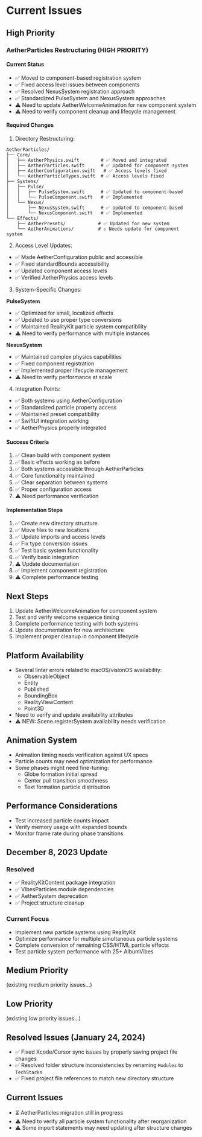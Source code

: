# Current Issues

## High Priority

### AetherParticles Restructuring (HIGH PRIORITY)

#### Current Status
- ✅ Moved to component-based registration system
- ✅ Fixed access level issues between components
- ✅ Resolved NexusSystem registration approach
- ✅ Standardized PulseSystem and NexusSystem approaches
- ⚠️ Need to update AetherWelcomeAnimation for new component system
- ⚠️ Need to verify component cleanup and lifecycle management

#### Required Changes

1. Directory Restructuring:
```
AetherParticles/
├── Core/
│   ├── AetherPhysics.swift        # ✅ Moved and integrated
│   ├── AetherParticles.swift      # ✅ Updated for component system
│   ├── AetherConfiguration.swift   # ✅ Access levels fixed
│   └── AetherParticleTypes.swift  # ✅ Access levels fixed
├── Systems/
│   ├── Pulse/
│   │   ├── PulseSystem.swift      # ✅ Updated to component-based
│   │   └── PulseComponent.swift   # ✅ Implemented
│   └── Nexus/
│       ├── NexusSystem.swift      # ✅ Updated to component-based
│       └── NexusComponent.swift   # ✅ Implemented
└── Effects/
    ├── AetherPresets/            # ✅ Updated for new system
    └── AetherAnimations/         # ⚠️ Needs update for component system
```

2. Access Level Updates:
- ✅ Made AetherConfiguration public and accessible
- ✅ Fixed standardBounds accessibility
- ✅ Updated component access levels
- ✅ Verified AetherPhysics access levels

3. System-Specific Changes:

**PulseSystem**
- ✅ Optimized for small, localized effects
- ✅ Updated to use proper type conversions
- ✅ Maintained RealityKit particle system compatibility
- ⚠️ Need to verify performance with multiple instances

**NexusSystem**
- ✅ Maintained complex physics capabilities
- ✅ Fixed component registration
- ✅ Implemented proper lifecycle management
- ⚠️ Need to verify performance at scale

4. Integration Points:
- ✅ Both systems using AetherConfiguration
- ✅ Standardized particle property access
- ✅ Maintained preset compatibility
- ✅ SwiftUI integration working
- ✅ AetherPhysics properly integrated

#### Success Criteria
1. ✅ Clean build with component system
2. ✅ Basic effects working as before
3. ✅ Both systems accessible through AetherParticles
4. ✅ Core functionality maintained
5. ✅ Clear separation between systems
6. ✅ Proper configuration access
7. ⚠️ Need performance verification

#### Implementation Steps
1. ✅ Create new directory structure
2. ✅ Move files to new locations
3. ✅ Update imports and access levels
4. ✅ Fix type conversion issues
5. ✅ Test basic system functionality
6. ✅ Verify basic integration
7. ⚠️ Update documentation
8. ✅ Implement component registration
9. ⚠️ Complete performance testing

## Next Steps
1. Update AetherWelcomeAnimation for component system
2. Test and verify welcome sequence timing
3. Complete performance testing with both systems
4. Update documentation for new architecture
5. Implement proper cleanup in component lifecycle

## Platform Availability
- Several linter errors related to macOS/visionOS availability:
  - ObservableObject
  - Entity
  - Published
  - BoundingBox
  - RealityViewContent
  - Point3D
- Need to verify and update availability attributes
- ⚠️ NEW: Scene.registerSystem availability needs verification

## Animation System
- Animation timing needs verification against UX specs
- Particle counts may need optimization for performance
- Some phases might need fine-tuning:
  - Globe formation initial spread
  - Center pull transition smoothness
  - Text formation particle distribution

## Performance Considerations
- Test increased particle counts impact
- Verify memory usage with expanded bounds
- Monitor frame rate during phase transitions

## December 8, 2023 Update

### Resolved
- ✅ RealityKitContent package integration
- ✅ VibesParticles module dependencies
- ✅ AetherSystem deprecation
- ✅ Project structure cleanup

### Current Focus
- Implement new particle systems using RealityKit
- Optimize performance for multiple simultaneous particle systems
- Complete conversion of remaining CSS/HTML particle effects
- Test particle system performance with 25+ AlbumVibes

## Medium Priority
(existing medium priority issues...)

## Low Priority
(existing low priority issues...)

## Resolved Issues (January 24, 2024)

- ✅ Fixed Xcode/Cursor sync issues by properly saving project file changes
- ✅ Resolved folder structure inconsistencies by renaming `Modules` to `TechStacks`
- ✅ Fixed project file references to match new directory structure

## Current Issues

- ⏳ AetherParticles migration still in progress
- ⚠️ Need to verify all particle system functionality after reorganization
- ⚠️ Some import statements may need updating after structure changes